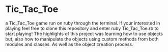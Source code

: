 # Tic_Tac_Toe

a Tic_Tac_Toe game run on ruby through the terminal. If your interested in playing feel free to clone this repository and enter ruby Tic_Tac_Toe.rb to start playing! The highlights of this project was learning how to use objects but, also how to manipulate the objects using custom methods from both modules and classes. As well as the object creation process.
